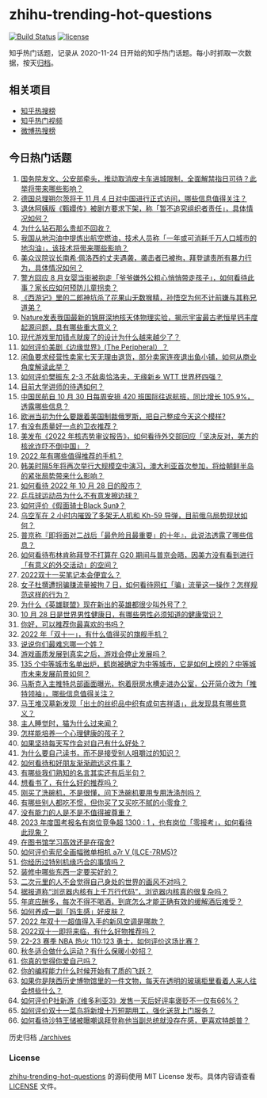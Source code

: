 # zhihu-trending-hot-questions

[![Build Status](https://github.com/justjavac/zhihu-trending-hot-questions/workflows/ci/badge.svg?branch=master)](https://github.com/justjavac/zhihu-trending-hot-questions/actions)
[![license](https://img.shields.io/github/license/justjavac/zhihu-trending-hot-questions)](https://github.com/justjavac/zhihu-trending-hot-questions/blob/master/LICENSE)

知乎热门话题，记录从 2020-11-24 日开始的知乎热门话题。每小时抓取一次数据，按天[归档](./archives)。

## 相关项目

- [知乎热搜榜](https://github.com/justjavac/zhihu-trending-top-search)
- [知乎热门视频](https://github.com/justjavac/zhihu-trending-hot-video)
- [微博热搜榜](https://github.com/justjavac/weibo-trending-hot-search)

## 今日热门话题

<!-- BEGIN -->
<!-- 最后更新时间 Sat Oct 29 2022 07:24:11 GMT+0800 (China Standard Time) -->

1. [国务院发文、公安部牵头，推动取消皮卡车进城限制，全面解禁指日可待？此举将带来哪些影响？](https://www.zhihu.com/question/562888019)
1. [德国总理朔尔茨将于 11 月 4 日对中国进行正式访问，哪些信息值得关注？](https://www.zhihu.com/question/563120922)
1. [退休阿姨版《甄嬛传》被剧方要求下架，称「暂不追究组织者责任」，具体情况如何？](https://www.zhihu.com/question/562752876)
1. [为什么钻石那么贵却不回收？](https://www.zhihu.com/question/558363878)
1. [我国从地沟油中提炼出航空燃油，技术人员称「一年或可消耗千万人口城市的地沟油」，该技术将带来哪些影响？](https://www.zhihu.com/question/562997468)
1. [美众议院议长南希·佩洛西的丈夫遇袭，袭击者已被拘，拜登谴责所有暴力行为，具体情况如何？](https://www.zhihu.com/question/563140487)
1. [警方回应 8 月女婴当街被抱走「爷爷嫌外公粗心悄悄带走孩子」，如何看待此事？家长应如何预防儿童拐卖？](https://www.zhihu.com/question/562963831)
1. [《西游记》里的二郎神坑杀了花果山无数猴精，孙悟空为何不计前嫌与其称兄道弟？](https://www.zhihu.com/question/44016534)
1. [Nature发表我国最新的锦屏深地核天体物理实验，揭示宇宙最古老恒星钙丰度起源问题，具有哪些重大意义？](https://www.zhihu.com/question/562769459)
1. [现代游戏里加错点就废了的设计为什么越来越少了？](https://www.zhihu.com/question/560342807)
1. [如何评价美剧《边缘世界》(The Peripheral）？](https://www.zhihu.com/question/561755230)
1. [闲鱼要求经营性卖家七天无理由退货，部分卖家连夜退出鱼小铺，如何从商业角度解读此举？](https://www.zhihu.com/question/559363666)
1. [如何评价樊振东 2-3 不敌奥恰洛夫，无缘新乡 WTT 世界杯四强？](https://www.zhihu.com/question/563115493)
1. [目前大学讲师的待遇如何？](https://www.zhihu.com/question/495127497)
1. [中国民航自 10 月 30 日每周安排 420 班国际往返航班，同比增长 105.9%，透露哪些信息？](https://www.zhihu.com/question/562432739)
1. [欧洲当初为什么要跟着美国制裁俄罗斯，把自己整成今天这个模样?](https://www.zhihu.com/question/560300935)
1. [有没有质量好一点的卫衣推荐？](https://www.zhihu.com/question/514471324)
1. [美发布《2022 年核态势审议报告》，如何看待外交部回应「坚决反对，美方的核讹诈吓不倒中国」？](https://www.zhihu.com/question/563100026)
1. [2022 年有哪些值得推荐的手机？](https://www.zhihu.com/question/514306954)
1. [韩美时隔5年将再次举行大规模空中演习，澳大利亚首次参加，将给朝鲜半岛的紧张局势带来什么影响？](https://www.zhihu.com/question/562705677)
1. [如何看待 2022 年 10 月 28 日的股市？](https://www.zhihu.com/question/562989088)
1. [乒乓球运动员为什么不有意发擦边球？](https://www.zhihu.com/question/298566566)
1. [如何评价《假面骑士Black Sun》？](https://www.zhihu.com/question/494129001)
1. [乌空军在 2 小时内摧毁了多架无人机和 Kh-59 导弹，目前俄乌局势现状如何？](https://www.zhihu.com/question/562799525)
1. [普京称『即将面对二战后「最危险且最重要」的十年』，此说法透露了哪些信息？](https://www.zhihu.com/question/562946177)
1. [如何看待布林肯称拜登不打算在 G20 期间与普京会晤，因美方没有看到进行「有意义的外交活动」的空间？](https://www.zhihu.com/question/563050934)
1. [2022双十一买笔记本会便宜么？](https://www.zhihu.com/question/425332279)
1. [女子杜撰遭拐骗赚流量被拘 7 日，如何看待网红「骗」流量这一操作？怎样规范这样的行为？](https://www.zhihu.com/question/562729392)
1. [为什么《英雄联盟》现在新出的英雄都很少叫外号了？](https://www.zhihu.com/question/533496433)
1. [10 月 28 日是世界男性健康日，有哪些男性必须知道的健康常识？](https://www.zhihu.com/question/563020641)
1. [你好，可以推荐你最喜欢的书吗？](https://www.zhihu.com/question/561362744)
1. [2022 年「双十一」，有什么值得买的旗舰手机？](https://www.zhihu.com/question/561735243)
1. [说说你们最难忘哪一个姓？](https://www.zhihu.com/question/379089339)
1. [游戏画质发展到真实之后，游戏会停止发展吗？](https://www.zhihu.com/question/557656833)
1. [135 个中等城市名单出炉，鹤岗被确定为中等城市，它是如何上榜的？中等城市未来发展前景如何？](https://www.zhihu.com/question/562881455)
1. [马斯克入主推特总部画面曝光，抱着厨房水槽走进办公室，公开简介改为「推特领袖」，哪些信息值得关注？](https://www.zhihu.com/question/562661109)
1. [马王堆汉墓新发现「出土的丝织品中织有成句吉祥语」，此发现具有哪些意义？](https://www.zhihu.com/question/563017925)
1. [主人睡觉时，猫为什么过来闻？](https://www.zhihu.com/question/474358188)
1. [怎样能培养一个心理健康的孩子？](https://www.zhihu.com/question/265658533)
1. [如果坚持每天写作会对自己有什么好处？](https://www.zhihu.com/question/412766298)
1. [为什么要自己读书，而不是接受别人咀嚼过的知识？](https://www.zhihu.com/question/558990838)
1. [如何看待和好朋友渐渐疏远这件事？](https://www.zhihu.com/question/67894761)
1. [有哪些我们熟知的名言其实还有后半句？](https://www.zhihu.com/question/30792945)
1. [想看书了，有什么好的推荐吗？](https://www.zhihu.com/question/559503558)
1. [刚买了洗碗机，不是很懂，问下洗碗机要用专用洗涤剂吗？](https://www.zhihu.com/question/440718918)
1. [有哪些别人都吃不惯，但你买了又买吃不腻的小零食？](https://www.zhihu.com/question/561308811)
1. [没有能力的人是不是不值得被尊重？](https://www.zhihu.com/question/559002256)
1. [2023 年度国考报名有岗位竞争超 1300 : 1 ，也有岗位「零报考」，如何看待此现象？](https://www.zhihu.com/question/562946224)
1. [在图书馆学习高效还是在宿舍?](https://www.zhihu.com/question/553272973)
1. [如何评价索尼全画幅微单相机 a7r V (ILCE-7RM5)?](https://www.zhihu.com/question/562617660)
1. [你经历过特别机缘巧合的事情吗？](https://www.zhihu.com/question/399124721)
1. [装修中哪些东西一定要买好的？](https://www.zhihu.com/question/544938809)
1. [二次元里的人不会觉得自己身处的世界的画风不对吗？](https://www.zhihu.com/question/558699190)
1. [据报道称“浏览器内核有上千万行代码”，浏览器内核真的很复杂吗？](https://www.zhihu.com/question/290767285)
1. [年底应酬多，每次不得不喝酒，到底怎么才能正确有效的缓解酒后难受？](https://www.zhihu.com/question/561172332)
1. [如何养成一副「妈生感」好皮肤？](https://www.zhihu.com/question/562743945)
1. [2022 年双十一超值得入手的新风空调是哪款？](https://www.zhihu.com/question/562709931)
1. [2022双十一即将来临，有什么好物推荐吗？](https://www.zhihu.com/question/558218946)
1. [22-23 赛季 NBA 热火 110:123 勇士，如何评价这场比赛？](https://www.zhihu.com/question/562965714)
1. [秋冬适合做什么运动？有什么保暖小妙招？](https://www.zhihu.com/question/562834759)
1. [你真的觉得你爱自己吗？](https://www.zhihu.com/question/562712095)
1. [你的编程能力什么时候开始有了质的飞跃？](https://www.zhihu.com/question/439209257)
1. [如果你是陕西历史博物馆里的一件文物，每天在透明的玻璃柜里看着人来人往会想些什么？](https://www.zhihu.com/question/562152146)
1. [如何评价P社新游《维多利亚3》发售一天后好评率褒贬不一仅有66%？](https://www.zhihu.com/question/562861220)
1. [如何评价双十一菜鸟将新增十万短期用工，强化送货上门服务？](https://www.zhihu.com/question/561810045)
1. [如何看待沙特王储被曝嘲讽拜登称他当副总统就没存在感，更喜欢特朗普？](https://www.zhihu.com/question/562171360)

<!-- END -->

历史归档 [./archives](./archives)

### License

[zhihu-trending-hot-questions](https://github.com/justjavac/zhihu-trending-hot-questions)
的源码使用 MIT License 发布。具体内容请查看 [LICENSE](./LICENSE) 文件。
